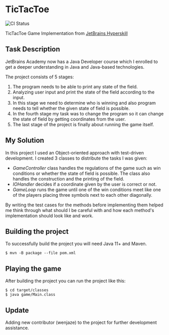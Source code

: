 # TicTacToe

![CI Status](https://github.com/zoza95/TicTacToe/workflows/Java%20CI%20with%20Maven/badge.svg)

TicTacToe Game Implementation from [JetBrains Hyperskill](https://hyperskill.org/onboarding/tracks/1/projects/48)

## __Task Description__

JetBrains Academy now has a Java Developer course which I enrolled to get a deeper understanding in Java and Java-based technologies. 

The project consists of 5 stages:
  1. The program needs to be able to print any state of the field.
  2. Analyzing user input and print the state of the field according to the input. 
  3. In this stage we need to determine who is winning and also program needs to tell whether the given state of field is possible. 
  4. In the fourth stage my task was to change the program so it can change the state of field by getting coordinates from the user. 
  5. The last stage of the project is finally about running the game itself. 

## __My Solution__

In this project I used an Object-oriented approach with test-driven development. I created 3 classes to distribute the tasks I was given:
  * _GameController_ class handles the regulations of the game such as win conditions or whether the state of field is possible. The class also handles the construction and the printing of the field.  
  * _IOHandler_ decides if a coordinate given by the user is correct or not.
  * _GameLoop_ runs the game until one of the win conditions meet like one of the players placing three symbols next to each other diagonally.

By writing the test cases for the methods before implementing them helped me think through what should I be careful with and how each method's implementation should look like and work. 


## __Building the project__

To successfully build the project you will need Java 11+ and Maven.

```shell
$ mvn -B package --file pom.xml
```

## __Playing the game__

After building the project you can run the project like this:

```shell
$ cd target/classes
$ java game/Main.class
```
## __Update__

Adding new contributor (wenjaze) to the project for further development assistance.

